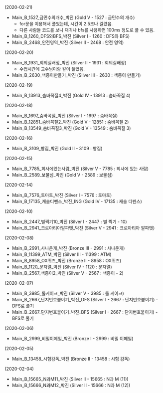 (2020-02-21)
- Main_B_1527_금민수의개수_박진 (Gold V - 1527 : 금민수의 개수)
  - for문을 이용해서 풀었는데, 시간이 2.5초나 걸렸음.
  - 다른 사람들 코드를 보니 재귀나 bfs를 사용하면 100ms 정도로 풀 수 있음.
- Main_B_1260_DFS와BFS_박진 (Silver I - 1260 : DFS와 BFS)
- Main_B_2468_안전영역_박진 (Silver II - 2468 : 안전 영역)

(2020-02-20)
- Main_B_1931_회의실배정_박진 (Silver II - 1931 : 회의실배정)
  - 수업시간에 교수님이랑 같이 풀었음.
- Main_B_2630_색종이만들기_박진 (Silver III - 2630 : 색종이 만들기)

(2020-02-19)
- Main_B_13913_숨바꼭질4_박진 (Gold IV - 13913 : 숨바꼭질 4)

(2020-02-18)
- Main_B_1697_숨바꼭질_박진 (Silver I - 1697 : 숨바꼭질)
- Main_B_12851_숨바꼭질2_박진 (Gold V - 12851 : 숨바꼭질 2)
- Main_B_13549_숨바꼭질3_박진 (Gold V - 13549 : 숨바꼭질 3)

(2020-02-16)
- Main_B_3109_빵집_박진 (Gold II - 3109 : 빵집)

(2020-02-15)
- Main_B_7785_회사에있는사람_박진 (Silver V - 7785 : 회사에 있는 사람)
- Main_B_2589_보물섬_박진 (Gold V - 2589 : 보물섬)

(2020-02-14)
- Main_B_7576_토마토_박진 (Silver I - 7576 : 토마토)
- Main_B_17135_캐슬디펜스_박진_ING (Gold IV - 17135 : 캐슬 디펜스)

(2020-02-10)
- Main_B_2447_별찍기10_박진 (Silver I - 2447 : 별 찍기 - 10)
- Main_B_2941_크로아티아알파벳_박진 (Silver V - 2941 : 크로아티아 알파벳)

(2020-02-08)
- Main_B_2991_사나운개_박진 (Bronze III - 2991 : 사나운개)
- Main_B_11399_ATM_박진 (Silver III - 11399 : ATM)
- Main_B_8958_OX퀴즈_박진 (Bronze II - 8958 : OX퀴즈)
- Main_B_1120_문자열_박진 (Silver IV - 1120 : 문자열)
- Main_B_2567_색종이2_박진 (Silver V - 2567 : 색종이 - 2)

(2020-02-07)
- Main_B_3985_롤케이크_박진 (Silver V - 3985 : 롤 케이크)
- Main_B_2667_단지번호붙이기_박진_DFS (Silver I - 2667 : 단지번호붙이기) - DFS로 풀기
- Main_B_2667_단지번호붙이기_박진_BFS (Silver I - 2667 : 단지번호붙이기) - BFS로 풀기

(2020-02-06)
- Main_B_2999_비밀이메일_박진 (Bronze I - 2999 : 비밀 이메일)

(2020-02-05)
- Main_B_13458_시험감독_박진 (Bronze II - 13458 : 시험 감독)

(2020-02-04)
- Main_B_15665_N과M11_박진 (Silver II - 15665 : N과 M (11))
- Main_B_15666_N과M12_박진 (Silver II - 15666 : N과 M (12))
